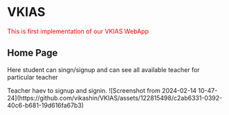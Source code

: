 
# VKIAS

  
<p style="color:red">This is first implementation of our VKIAS WebApp</p>

<h2>Home Page</h2>
<p>Here student can singn/signup and can see all available teacher for particular teacher</p>
Teacher haev to signup and signin.
![Screenshot from 2024-02-14 10-47-24](https://github.com/vikashin/VKIAS/assets/122815498/c2ab6331-0392-40c6-b681-19d616fa67b3)


